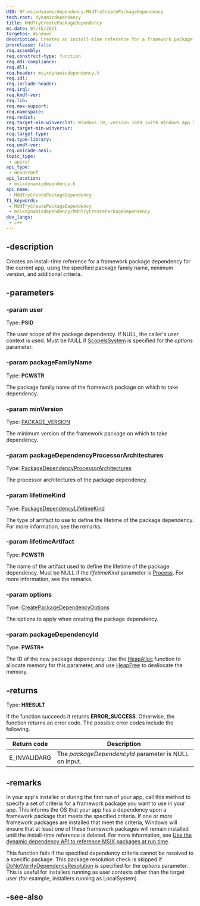 ```yaml
---
UID: NF:msixdynamicdependency.MddTryCreatePackageDependency
tech.root: dynamicdependency
title: MddTryCreatePackageDependency
ms.date: 07/15/2021 
targetos: Windows
description: Creates an install-time reference for a framework package dependency for the current app, using the specified package family name, minimum version, and additional criteria.
prerelease: false
req.assembly: 
req.construct-type: function
req.ddi-compliance: 
req.dll: 
req.header: msixdynamicdependency.h
req.idl: 
req.include-header: 
req.irql: 
req.kmdf-ver: 
req.lib: 
req.max-support: 
req.namespace: 
req.redist: 
req.target-min-winverclnt: Windows 10, version 1809 (with Windows App SDK 1.0 Preview 1 or later)
req.target-min-winversvr: 
req.target-type: 
req.type-library: 
req.umdf-ver: 
req.unicode-ansi: 
topic_type:
 - apiref
api_type:
 - HeaderDef
api_location:
 - msixdynamicdependency.h
api_name:
 - MddTryCreatePackageDependency
f1_keywords:
 - MddTryCreatePackageDependency
 - msixdynamicdependency/MddTryCreatePackageDependency
dev_langs:
 - c++
---
```


## -description

Creates an install-time reference for a framework package dependency for the current app, using the specified package family name, minimum version, and additional criteria.

## -parameters

### -param user

Type: <b>PSID</b>

The user scope of the package dependency. If NULL, the caller's user context is used. Must be NULL if [ScopeIsSystem](ne-msixdynamicdependency-mddcreatepackagedependencyoptions.md) is specified for the *options* parameter.

### -param packageFamilyName

Type: <b>PCWSTR</b>

The package family name of the framework package on which to take dependency.

### -param minVersion

Type: [PACKAGE_VERSION](/windows/win32/api/appmodel/ns-appmodel-package_version)

The minimum version of the framework package on which to take dependency.

### -param packageDependencyProcessorArchitectures

Type: [PackageDependencyProcessorArchitectures](ne-msixdynamicdependency-mddpackagedependencyprocessorarchitectures.md)

The processor architectures of the package dependency.

### -param lifetimeKind

Type: [PackageDependencyLifetimeKind](ne-msixdynamicdependency-mddpackagedependencylifetimekind.md)

The type of artifact to use to define the lifetime of the package dependency. For more information, see the remarks.

### -param lifetimeArtifact

Type: **PCWSTR**

The name of the artifact used to define the lifetime of the package dependency. Must be NULL if the *lifetimeKind* parameter is [Process](ne-msixdynamicdependency-mddpackagedependencylifetimekind.md). For more information, see the remarks.

### -param options

Type: [CreatePackageDependencyOptions](ne-msixdynamicdependency-mddcreatepackagedependencyoptions.md)

The options to apply when creating the package dependency.

### -param packageDependencyId

Type: **PWSTR\***

The ID of the new package dependency. Use the [HeapAlloc](/windows/win32/api/heapapi/nf-heapapi-heapalloc) function to allocate memory for this parameter, and use [HeapFree](/windows/win32/api/heapapi/nf-heapapi-heapfree) to deallocate the memory.

## -returns

Type: **HRESULT**

If the function succeeds it returns **ERROR_SUCCESS**. Otherwise, the function returns an error code. The possible error codes include the following.

| Return code | Description |
|-------------|-------------|
| E_INVALIDARG | The *packageDependencyId* parameter is NULL on input. |

## -remarks

In your app's installer or during the first run of your app, call this method to specify a set of criteria for a framework package you want to use in your app. This informs the OS that your app has a dependency upon a framework package that meets the specified criteria. If one or more framework packages are installed that meet the criteria, Windows will ensure that at least one of these framework packages will remain installed until the install-time reference is deleted. For more information, see [Use the dynamic dependency API to reference MSIX packages at run time](/windows/apps/desktop/modernize/framework-packages/use-the-dynamic-dependency-api).

This function fails if the specified dependency criteria cannot be resolved to a specific package. This package resolution check is skipped if [DoNotVerifyDependencyResolution](ne-msixdynamicdependency-mddcreatepackagedependencyoptions.md) is specified for the *options* parameter. This is useful for installers running as user contexts other than the target user (for example, installers running as LocalSystem).

## -see-also
